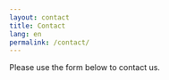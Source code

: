 ```yaml
---
layout: contact
title: Contact
lang: en
permalink: /contact/
---
```


Please use the form below to contact us.
